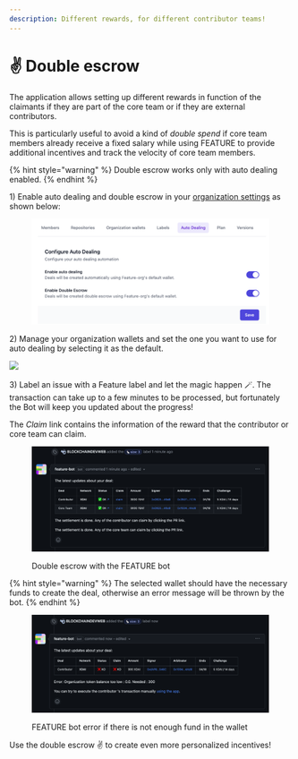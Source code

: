 ```yaml
---
description: Different rewards, for different contributor teams!
---
```


# ✌ Double escrow

The application allows setting up different rewards in function of the claimants if they are part of the core team or if they are external contributors.

This is particularly useful to avoid a kind of _double spend_ if core team members already receive a fixed salary while using FEATURE to provide additional incentives and track the velocity of core team members.

{% hint style="warning" %}
Double escrow works only with auto dealing enabled.
{% endhint %}

1\) Enable auto dealing and double escrow in your [organization settings](https://dashboard.feature.sh/settings/wallets) as shown below:

<figure><img src="../.gitbook/assets/settings auto dealing and double escrow.png" alt=""><figcaption></figcaption></figure>

2\) Manage your organization wallets and set the one you want to use for auto dealing by selecting it as the default.

![](../.gitbook/assets/select\_organization\_wallet.png)

3\) Label an issue with a Feature label and let the magic happen 🪄. The transaction can take up to a few minutes to be processed, but fortunately the Bot will keep you updated about the progress!

The _Claim_ link contains the information of the reward that the contributor or core team can claim.

<figure><img src="../.gitbook/assets/github comment with double escrow.png" alt=""><figcaption><p>Double escrow with the FEATURE bot</p></figcaption></figure>

{% hint style="warning" %}
The selected wallet should have the necessary funds to create the deal, otherwise an error message will be thrown by the bot.
{% endhint %}

<figure><img src="../.gitbook/assets/github comment contributor not enought funds.png" alt=""><figcaption><p>FEATURE bot error if there is not enough fund in the wallet</p></figcaption></figure>

Use the double escrow ✌️ to create even more personalized incentives!
